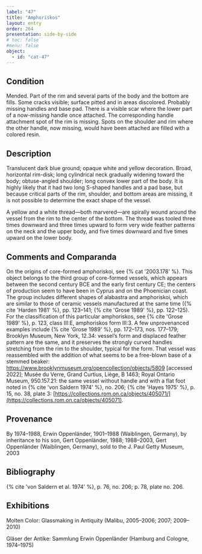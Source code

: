 ```yaml
---
label: "47"
title: "Amphoriskos"
layout: entry
order: 264
presentation: side-by-side
# toc: false
#menu: false 
object:
  - id: "cat-47"
---
```


## Condition

Mended. Part of the rim and several parts of the body and the bottom are fills. Some cracks visible; surface pitted and in areas discolored. Probably missing handles and base pad. There is a visible scar where the lower part of a now-missing handle once attached. The corresponding handle attachment spot of the rim is missing. Spots on the shoulder and rim where the other handle, now missing, would have been attached are filled with a colored resin.

## Description

Translucent dark blue ground; opaque white and yellow decoration. Broad, horizontal rim-disk; long cylindrical neck gradually widening toward the body; obtuse-angled shoulder; long convex lower part of the body. It is highly likely that it had two long S-shaped handles and a pad base, but because critical parts of the rim, shoulder, and bottom areas are missing, it is not possible to determine the exact shape of the vessel.

A yellow and a white thread—both marvered—are spirally wound around the vessel from the rim to the center of the bottom. The thread was tooled three times downward and three times upward to form very wide feather patterns on the neck and the upper body, and five times downward and five times upward on the lower body.

## Comments and Comparanda

On the origins of core-formed amphoriskoi, see {% cat '2003.178' %}. This object belongs to the third group of core-formed vessels, which appears between the second century BCE and the early first century CE; the centers of production seem to have been in Cyprus and on the Phoenician coast. The group includes different shapes of alabastra and amphoriskoi, which are similar to those of ceramic vessels manufactured at the same time ({% cite 'Harden 1981' %}, pp. 123–141; {% cite 'Grose 1989' %}, pp. 122–125). For the classification of this particular amphoriskos, see {% cite 'Grose 1989' %}, p. 123, class III:E, amphoriskos form III:3. A few unprovenanced examples include {% cite 'Grose 1989' %}, pp. 172–173, nos. 177–179; Brooklyn Museum, New York, 12.34: vessel’s form and displaced feather pattern are the same, and it preserves the strongly curved handles stretching from the rim to the shoulder, typical for the form. That vessel was reassembled with the addition of what seems to be a free-blown base of a stemmed beaker: <https://www.brooklynmuseum.org/opencollection/objects/5809> [accessed 2022]; Musée du Verre, Grand Curtius, Liège, B 1463; Royal Ontario Museum, 950.157.21: the same vessel without handle and with a flat foot noted in {% cite 'von Saldern 1974' %}, no. 206; {% cite 'Hayes 1975' %}, p. 15, no. 38, plate 3: [https://collections.rom.on.ca/objects/405071/](https://collections.rom.on.ca/objects/405071).

## Provenance

By 1974–1988, Erwin Oppenländer, 1901–1988 (Waiblingen, Germany), by inheritance to his son, Gert Oppenländer, 1988; 1988–2003, Gert Oppenländer (Waiblingen, Germany), sold to the J. Paul Getty Museum, 2003

## Bibliography

{% cite 'von Saldern et al. 1974' %}, p. 76, no. 206; p. 78, plate no. 206.

## Exhibitions

Molten Color: Glassmaking in Antiquity (Malibu, 2005–2006; 2007; 2009–2010)

Gläser der Antike: Sammlung Erwin Oppenländer (Hamburg and Cologne, 1974–1975)